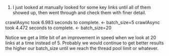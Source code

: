 1. I just looked at manually looked for some key links until all of them showed up, then went through and check them with finer detail.

 crawlAsync took 6.983 seconds to complete. <- batch_size=5
 crawlAsync took 4.472 seconds to complete. <- batch_size=20

 Notice we get a little bit of an improvement in speed when we look at 20 links at a time instead of 5. Probably we would
 continue to get better results the higher our batch_size until we reach the thread pool limit or whatever.

